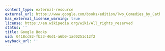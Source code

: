 ```yaml
---
content_type: external-resource
external_url: https://www.google.com/books/edition/Two_Comedies_by_Catherine_the_Great_Empr/RU0Jorh9n9oC?hl=en&gbpv=1
has_external_license_warning: true
license: https://en.wikipedia.org/wiki/All_rights_reserved
status: ''
title: Google Books
uid: 0418cc82-fb33-46d1-a6b0-1ad0251c12f2
wayback_url: ''
---
```

